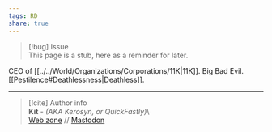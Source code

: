 ```yaml
---  
tags: RD  
share: true  
---  
```

> [!bug] Issue  
> This page is a stub, here as a reminder for later.  
  
CEO of [[../../World/Organizations/Corporations/11K|11K]]. Big Bad Evil. [[Pestilence#Deathlessness|Deathless]].  
  
-----  
> [!cite] Author info  
> **Kit** - *(AKA Kerosyn, or QuickFastly)*\  
> [Web zone](https://kitabe.link) // [Mastodon](https://social.tripulse.net/@kit)